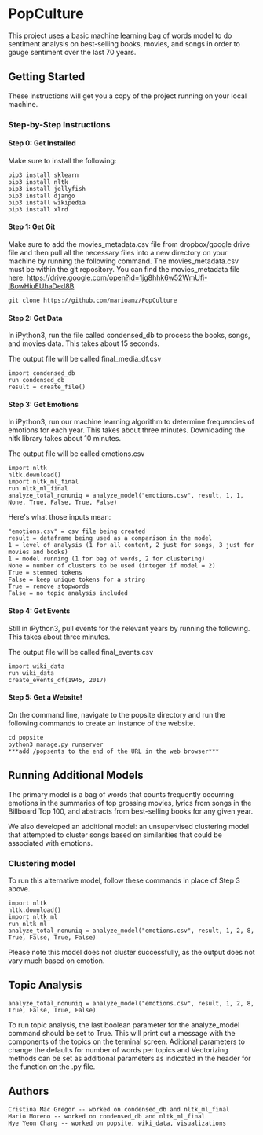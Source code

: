# PopCulture

This project uses a basic machine learning bag of words model to do sentiment analysis on best-selling books, movies, and songs in order to gauge sentiment over the last 70 years.

## Getting Started

These instructions will get you a copy of the project running on your local machine. 

### Step-by-Step Instructions

#### Step 0: Get Installed

Make sure to install the following:

```
pip3 install sklearn
pip3 install nltk
pip3 install jellyfish
pip3 install django
pip3 install wikipedia
pip3 install xlrd
```

#### Step 1: Get Git

Make sure to add the movies_metadata.csv file from dropbox/google drive file and then pull all the necessary files into a new directory on your machine by running the following command. The movies_metadata.csv must be within the git repository. 
You can find the movies_metadata file here: https://drive.google.com/open?id=1jg8hhk6w52WmUfi-IBowHiuEUhaDed8B

```
git clone https://github.com/marioamz/PopCulture
```

#### Step 2: Get Data
 
In iPython3, run the file called condensed_db to process the books, songs, and movies data. This takes about 15 seconds.

The output file will be called final_media_df.csv

```
import condensed_db
run condensed_db
result = create_file()
```

#### Step 3: Get Emotions

In iPython3, run our machine learning algorithm to determine frequencies of emotions for each year. This takes about three minutes. Downloading the nltk library takes about 10 minutes. 

The output file will be called emotions.csv

```
import nltk
nltk.download()
import nltk_ml_final
run nltk_ml_final
analyze_total_nonuniq = analyze_model("emotions.csv", result, 1, 1, None, True, False, True, False)
```
Here's what those inputs mean:

```
"emotions.csv" = csv file being created
result = dataframe being used as a comparison in the model
1 = level of analysis (1 for all content, 2 just for songs, 3 just for movies and books)
1 = model running (1 for bag of words, 2 for clustering)
None = number of clusters to be used (integer if model = 2)
True = stemmed tokens
False = keep unique tokens for a string
True = remove stopwords
False = no topic analysis included
```

#### Step 4: Get Events

Still in iPython3, pull events for the relevant years by running the following. This takes about three minutes.

The output file will be called final_events.csv

```
import wiki_data
run wiki_data
create_events_df(1945, 2017)
```

#### Step 5: Get a Website!

On the command line, navigate to the popsite directory and run the following commands to create an instance of the website.

```
cd popsite
python3 manage.py runserver
***add /popsents to the end of the URL in the web browser***
```

## Running Additional Models

The primary model is a bag of words that counts frequently occurring emotions in the summaries of top grossing movies, lyrics from songs in the Billboard Top 100, and abstracts from best-selling books for any given year.

We also developed an additional model: an unsupervised clustering model that attempted to cluster songs based on similarities that could be associated with emotions.

### Clustering model

To run this alternative model, follow these commands in place of Step 3 above.

```
import nltk
nltk.download()
import nltk_ml
run nltk_ml
analyze_total_nonuniq = analyze_model("emotions.csv", result, 1, 2, 8, True, False, True, False)
```
Please note this model does not cluster successfully, as the output does not vary much based on emotion.

## Topic Analysis 
```
analyze_total_nonuniq = analyze_model("emotions.csv", result, 1, 2, 8, True, False, True, False)
```
To run topic analysis, the last boolean parameter for the analyze_model command should be set to True. This will print out a message with the components of the topics on the terminal screen. Aditional parameters to change the defaults for number of words per topics and Vectorizing methods can be set as additional parameters as indicated in the header for the function on the .py file. 


## Authors

``` 
Cristina Mac Gregor -- worked on condensed_db and nltk_ml_final
Mario Moreno -- worked on condensed_db and nltk_ml_final
Hye Yeon Chang -- worked on popsite, wiki_data, visualizations
```
